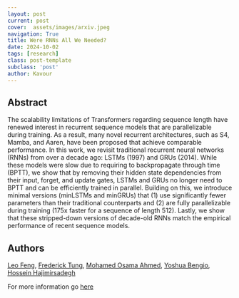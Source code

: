 ```yaml
---
layout: post
current: post
cover:  assets/images/arxiv.jpeg
navigation: True
title: Were RNNs All We Needed?
date: 2024-10-02
tags: [research]
class: post-template
subclass: 'post'
author: Kavour
---
```


<h2> Abstract </h2>

<p> The scalability limitations of Transformers regarding sequence length have renewed interest in recurrent sequence models that are parallelizable during training. As a result, many novel recurrent architectures, such as S4, Mamba, and Aaren, have been proposed that achieve comparable performance. In this work, we revisit traditional recurrent neural networks (RNNs) from over a decade ago: LSTMs (1997) and GRUs (2014). While these models were slow due to requiring to backpropagate through time (BPTT), we show that by removing their hidden state dependencies from their input, forget, and update gates, LSTMs and GRUs no longer need to BPTT and can be efficiently trained in parallel. Building on this, we introduce minimal versions (minLSTMs and minGRUs) that (1) use significantly fewer parameters than their traditional counterparts and (2) are fully parallelizable during training (175x faster for a sequence of length 512). Lastly, we show that these stripped-down versions of decade-old RNNs match the empirical performance of recent sequence models.</p>

<h2> Authors </h2>

<p> <a href="https://arxiv.org/search/cs?searchtype=author&amp;query=Feng,+L">Leo Feng</a>, <a href="https://arxiv.org/search/cs?searchtype=author&amp;query=Tung,+F">Frederick Tung</a>, <a href="https://arxiv.org/search/cs?searchtype=author&amp;query=Ahmed,+M+O">Mohamed Osama Ahmed</a>, <a href="https://arxiv.org/search/cs?searchtype=author&amp;query=Bengio,+Y">Yoshua Bengio</a>, <a href="https://arxiv.org/search/cs?searchtype=author&amp;query=Hajimirsadegh,+H">Hossein Hajimirsadegh</a></p>

<p>For more information go <a href='https://arxiv.org/abs/2410.01201'>here</a></p>